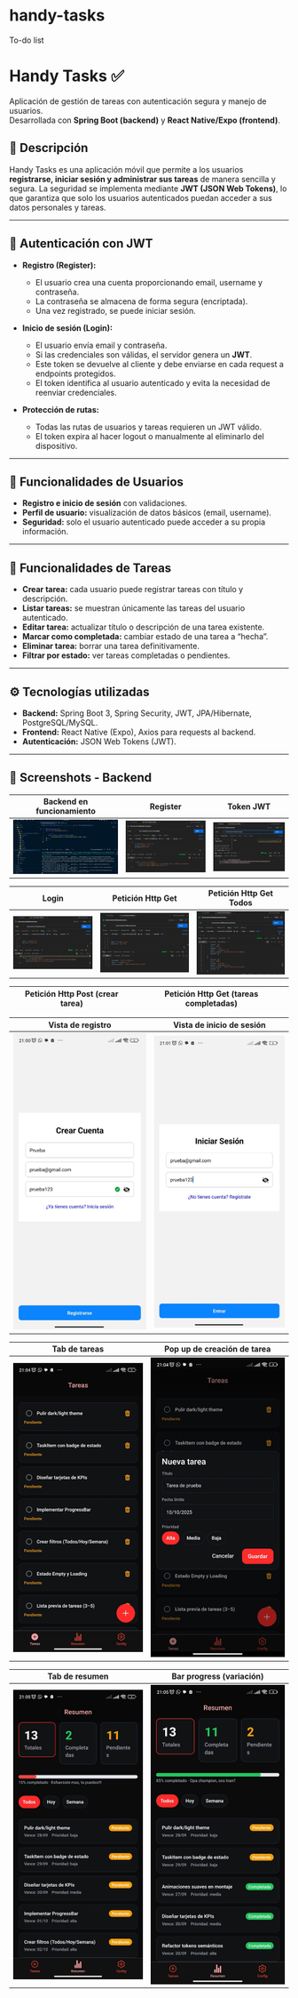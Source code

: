 # handy-tasks
To-do list

# Handy Tasks ✅

Aplicación de gestión de tareas con autenticación segura y manejo de usuarios.  
Desarrollada con **Spring Boot (backend)** y **React Native/Expo (frontend)**.  

## 🚀 Descripción
Handy Tasks es una aplicación móvil que permite a los usuarios **registrarse, iniciar sesión y administrar sus tareas** de manera sencilla y segura. La seguridad se implementa mediante **JWT (JSON Web Tokens)**, lo que garantiza que solo los usuarios autenticados puedan acceder a sus datos personales y tareas.

---

## 🔑 Autenticación con JWT
- **Registro (Register):**
  - El usuario crea una cuenta proporcionando email, username y contraseña.
  - La contraseña se almacena de forma segura (encriptada).
  - Una vez registrado, se puede iniciar sesión.

- **Inicio de sesión (Login):**
  - El usuario envía email y contraseña.
  - Si las credenciales son válidas, el servidor genera un **JWT**.
  - Este token se devuelve al cliente y debe enviarse en cada request a endpoints protegidos.
  - El token identifica al usuario autenticado y evita la necesidad de reenviar credenciales.

- **Protección de rutas:**
  - Todas las rutas de usuarios y tareas requieren un JWT válido.
  - El token expira al hacer logout o manualmente al eliminarlo del dispositivo.

---

## 👤 Funcionalidades de Usuarios
- **Registro e inicio de sesión** con validaciones.
- **Perfil de usuario:** visualización de datos básicos (email, username).
- **Seguridad:** solo el usuario autenticado puede acceder a su propia información.

---

## 📝 Funcionalidades de Tareas
- **Crear tarea:** cada usuario puede registrar tareas con título y descripción.
- **Listar tareas:** se muestran únicamente las tareas del usuario autenticado.
- **Editar tarea:** actualizar título o descripción de una tarea existente.
- **Marcar como completada:** cambiar estado de una tarea a “hecha”.
- **Eliminar tarea:** borrar una tarea definitivamente.
- **Filtrar por estado:** ver tareas completadas o pendientes.

---

## ⚙️ Tecnologías utilizadas
- **Backend:** Spring Boot 3, Spring Security, JWT, JPA/Hibernate, PostgreSQL/MySQL.  
- **Frontend:** React Native (Expo), Axios para requests al backend.  
- **Autenticación:** JSON Web Tokens (JWT).  

---

## 📸 Screenshots - Backend

| Backend en funcionamiento | Register | Token JWT |
|---------------------------|----------|-----------|
| ![Backend en funcionamiento](./assets/backendrun.png) | ![Register](./assets/backendregister.jpg) | ![Token JWT](./assets/backendtoken.jpg) |

| Login | Petición Http Get | Petición Http Get Todos |
|-------|-------------------|-------------------------|
| ![Login](./assets/backendlogin.jpg) | ![Petición Http Get](./assets/backendget.png) | ![Get Todos](./assets/backendgettodos.jpg) |

| Petición Http Post (crear tarea) | Petición Http Get (tareas completadas) |
|----------------------------------|----------------------------------------|

| Vista de registro | Vista de inicio de sesión |
|-------------------|---------------------------|
| ![Vista de registro](./assets/Vistaderegister.png) | ![Vista de inicio de sesion](./assets/Vistainiciodesesion.png) |

| Tab de tareas | Pop up de creación de tarea |
|---------------|-----------------------------|
| ![Tab de tareas](./assets/TabTareas.png) | ![Pop up de creación de tarea](./assets/CrearTarea.png) |

| Tab de resumen | Bar progress (variación) |
|----------------|---------------------------|
| ![Tab de resumen](./assets/Tabresumen.png) | ![Bar progress](./assets/Variaciondelabarprogress(resumen).png) |




